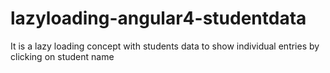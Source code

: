 # lazyloading-angular4-studentdata
It is a lazy loading concept with students data to show individual entries by clicking on student name
